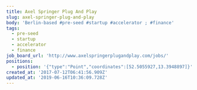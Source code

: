 ```yaml
---
title: Axel Springer Plug And Play
slug: axel-springer-plug-and-play
body: 'Berlin-based #pre-seed #startup #accelerator ; #finance'
tags:
  - pre-seed
  - startup
  - accelerator
  - finance
job_board_url: 'http://www.axelspringerplugandplay.com/jobs/'
positions:
  - position: '{"type":"Point","coordinates":[52.5055927,13.3948897]}'
created_at: '2017-07-12T06:41:56.909Z'
updated_at: '2019-06-16T10:36:09.728Z'
---
```


